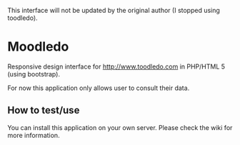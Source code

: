 This interface will not be updated by the original author (I stopped using toodledo).

# Moodledo
Responsive design interface for http://www.toodledo.com in PHP/HTML 5 (using bootstrap).

For now this application only allows user to consult their data.

## How to test/use

You can install this application on your own server. Please check the wiki for more information.


